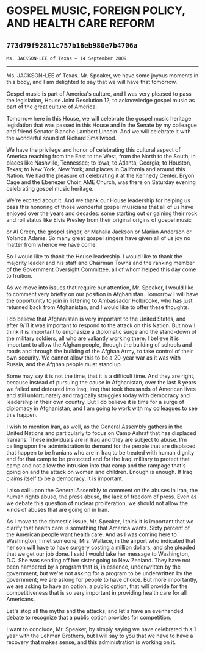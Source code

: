 # GOSPEL MUSIC, FOREIGN POLICY, AND HEALTH CARE REFORM
## `773d79f92811c757b16eb980e7b4706a`
`Ms. JACKSON-LEE of Texas — 14 September 2009`

---


Ms. JACKSON-LEE of Texas. Mr. Speaker, we have some joyous moments in 
this body, and I am delighted to say that we will have that tomorrow.

Gospel music is part of America's culture, and I was very pleased to 
pass the legislation, House Joint Resolution 12, to acknowledge gospel 
music as part of the great culture of America.

Tomorrow here in this House, we will celebrate the gospel music 
heritage legislation that was passed in this House and in the Senate by 
my colleague and friend Senator Blanche Lambert Lincoln. And we will 
celebrate it with the wonderful sound of Richard Smallwood.

We have the privilege and honor of celebrating this cultural aspect 
of America reaching from the East to the West, from the North to the 
South, in places like Nashville, Tennessee; to Iowa; to Atlanta, 
Georgia; to Houston, Texas; to New York, New York; and places in 
California and around this Nation. We had the pleasure of celebrating 
it at the Kennedy Center. Bryon Cage and the Ebenezer Choir, AME 
Church, was there on Saturday evening celebrating gospel music 
heritage.

We're excited about it. And we thank our House leadership for helping 
us pass this honoring of those wonderful gospel musicians that all of 
us have enjoyed over the years and decades: some starting out or 
gaining their rock and roll status like Elvis Presley from their 
original origins of gospel music


or Al Green, the gospel singer, or Mahalia Jackson or Marian Anderson 
or Yolanda Adams. So many great gospel singers have given all of us joy 
no matter from whence we have come.

So I would like to thank the House leadership. I would like to thank 
the majority leader and his staff and Chairman Towns and the ranking 
member of the Government Oversight Committee, all of whom helped this 
day come to fruition.

As we move into issues that require our attention, Mr. Speaker, I 
would like to comment very briefly on our position in Afghanistan. 
Tomorrow I will have the opportunity to join in listening to Ambassador 
Holbrooke, who has just returned back from Afghanistan, and I would 
like to offer these thoughts.

I do believe that Afghanistan is very important to the United States, 
and after 9/11 it was important to respond to the attack on this 
Nation. But now I think it is important to emphasize a diplomatic surge 
and the stand-down of the military soldiers, all who are valiantly 
working there. I believe it is important to allow the Afghan people, 
through the building of schools and roads and through the building of 
the Afghan Army, to take control of their own security. We cannot allow 
this to be a 20-year war as it was with Russia, and the Afghan people 
must stand up.

Some may say it is not the time, that it is a difficult time. And 
they are right, because instead of pursuing the cause in Afghanistan, 
over the last 8 years we failed and detoured into Iraq, Iraq that took 
thousands of American lives and still unfortunately and tragically 
struggles today with democracy and leadership in their own country. But 
I do believe it is time for a surge of diplomacy in Afghanistan, and I 
am going to work with my colleagues to see this happen.

I wish to mention Iran, as well, as the General Assembly gathers in 
the United Nations and particularly to focus on Camp Ashraf that has 
displaced Iranians. These individuals are in Iraq and they are subject 
to abuse. I'm calling upon the administration to demand for the people 
that are displaced that happen to be Iranians who are in Iraq to be 
treated with human dignity and for that camp to be protected and for 
the Iraqi military to protect that camp and not allow the intrusion 
into that camp and the rampage that's going on and the attack on women 
and children. Enough is enough. If Iraq claims itself to be a 
democracy, it is important.

I also call upon the General Assembly to comment on the abuses in 
Iran, the human rights abuse, the press abuse, the lack of freedom of 
press. Even as we debate this question of nuclear proliferation, we 
should not allow the kinds of abuses that are going on in Iran.

As I move to the domestic issue, Mr. Speaker, I think it is important 
that we clarify that health care is something that America wants. Sixty 
percent of the American people want health care. And as I was coming 
here to Washington, I met someone, Mrs. Wallace, in the airport who 
indicated that her son will have to have surgery costing a million 
dollars, and she pleaded that we get our job done. I said I would take 
her message to Washington, D.C. She was sending off her sister going to 
New Zealand. They have not been hampered by a program that is, in 
essence, underwritten by the government, but we're not asking for a 
program to be underwritten by the government; we are asking for people 
to have choice. But more importantly, we are asking to have an option, 
a public option, that will provide for the competitiveness that is so 
very important in providing health care for all Americans.

Let's stop all the myths and the attacks, and let's have an 
evenhanded debate to recognize that a public option provides for 
competition.



I want to conclude, Mr. Speaker, by simply saying we have celebrated 
this 1 year with the Lehman Brothers, but I will say to you that we 
have to have a recovery that makes sense, and this administration is 
working on it.
